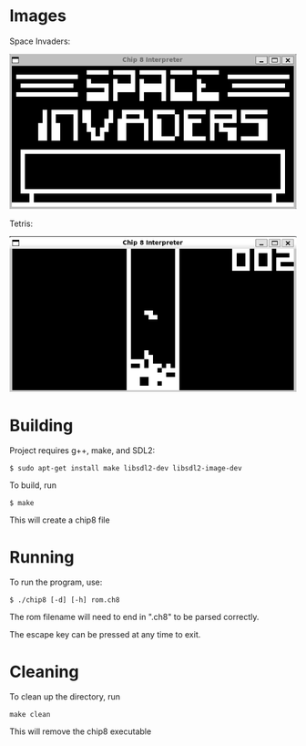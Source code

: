 # Images
Space Invaders:

![Space Invaders](https://github.com/tdmorton/chip8emulator/blob/main/images/space_invaders.png "Space Invaders")

Tetris:

![Tetris](https://github.com/tdmorton/chip8emulator/blob/main/images/tetris.png "Tetris")

# Building

Project requires g++, make, and SDL2:

```
$ sudo apt-get install make libsdl2-dev libsdl2-image-dev
```

To build, run

```
$ make
```

This will create a chip8 file

# Running

To run the program, use:

```
$ ./chip8 [-d] [-h] rom.ch8
```

The rom filename will need to end in ".ch8" to be parsed correctly.

The escape key can be pressed at any time to exit.

# Cleaning

To clean up the directory, run

```
make clean
```

This will remove the chip8 executable

